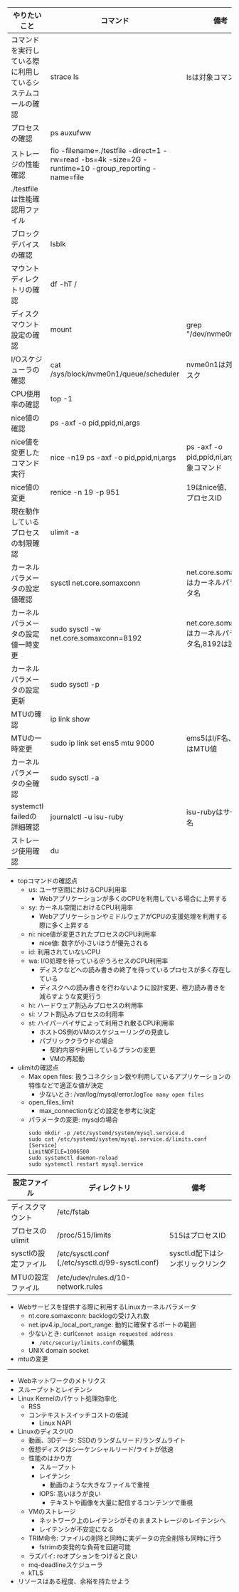 
|  やりたいこと  |     コマンド      | 備考 |
| --- | ----------- | ------- |
|  コマンドを実行している際に利用しているシステムコールの確認   | strace ls |  lsは対象コマンド    |
| プロセスの確認    | ps auxufww |       |
| ストレージの性能確認 | fio -filename=./testfile -direct=1 -rw=read -bs=4k -size=2G -runtime=10 -group_reporting -name=file
 | ./testfileは性能確認用ファイル |
| ブロックデバイスの確認    |  lsblk |       |
| マウントディレクトリの確認    |  df -hT / |       |
| ディスクマウント設定の確認    |   mount |grep "/dev/nvme0n1" | /dev/nvme0n1は対象ディスク |
| I/Oスケジューラの確認    |   cat /sys/block/nvme0n1/queue/scheduler | nvme0n1は対象ディスク |
| CPU使用率の確認    |   top -1 |  |
| nice値の確認    |   ps -axf -o pid,ppid,ni,args |  |
| nice値を変更したコマンド実行    |    nice -n19 ps -axf -o pid,ppid,ni,args | ps -axf -o pid,ppid,ni,args は対象コマンド |
| nice値の変更    |   renice -n 19 -p 951  | 19はnice値、951はプロセスID |
| 現在動作しているプロセスの制限確認    |   ulimit -a  |  |
| カーネルパラメータの設定値確認    |   sysctl net.core.somaxconn  | net.core.somaxconnはカーネルパラメータ名 |
| カーネルパラメータの設定値一時変更    |   sudo sysctl -w net.core.somaxconn=8192  | net.core.somaxconnはカーネルパラメータ名,8192は設定値 |
| カーネルパラメータの設定更新 |   sudo sysctl -p  |  |
| MTUの確認 | ip link show |  |
| MTUの一時変更 | sudo ip link set ens5 mtu 9000 | ems5はI/F名、9000はMTU値 |
| カーネルパラメータの全確認 |   sudo sysctl -a  |  |
| systemctl failedの詳細確認 |  journalctl -u isu-ruby  | isu-rubyはサービス名 |
| ストレージ使用確認 |  du   |  |


- topコマンドの確認点
  - us: ユーザ空間におけるCPU利用率
    - Webアプリケーションが多くのCPUを利用している場合に上昇する
  - sy: カーネル空間におけるCPU利用率
    - WebアプリケーションやミドルウェアがCPUの支援処理を利用する際に多く上昇する
  - ni: nice値が変更されたプロセスのCPU利用率
    - nice値: 数字が小さいほうが優先される
  - id: 利用されていないCPU
  - wa: I/O処理を待っている＠うろセスのCPU利用率
    - ディスクなどへの読み書きの終了を待っているプロセスが多く存在している
    - ディスクへの読み書きを行わないように設計変更、極力読み書きを減らすような変更行う
  - hi: ハードウェア割込みプロセスの利用率
  - si: ソフト割込みプロセスの利用率
  - st: ハイパーバイザによって利用され散るCPU利用率
    - ホストOS側のVMのスケジューリングの見直し
    - パブリッククラウドの場合
      - 契約内容や利用しているプランの変更
      - VMの再起動
- ulimitの確認点
  - Max open files: 扱うコネクション数や利用しているアプリケーションの特性などで適正な値が決定
    - 少ないとき: /var/log/mysql/error.log`Too many open files`
  - open_files_limit
    - max_connectionなどの設定を参考に決定 
  - パラメータの変更: mysqlの場合
    ```
    sudo mkdir -p /etc/systemd/system/mysql.service.d
    sudo cat /etc/systemd/system/mysql.service.d/limits.conf
    [Service]
    LimitNOFILE=1006500
    sudo systemctl daemon-reload
    sudo systemctl restart mysql.service
    ```
 
|  設定ファイル  |    ディレクトリ      | 備考 |
| --- | ----------- | ------- |
| ディスクマウント   | /etc/fstab |  |
| プロセスのulimit   | /proc/515/limits | 515はプロセスID |
| sysctlの設定ファイル   | /etc/sysctl.conf (,/etc/sysctl.d/99-sysctl.conf) | sysctl.d配下はシンボリックリンク |
| MTUの設定ファイル   |  /etc/udev/rules.d/10-network.rules |  |

- Webサービスを提供する際に利用するLinuxカーネルパラメータ
  - nt.core.somaxconn: backlogの受け入れ数
   - net.ipv4.ip_local_port_range: 動的に確保するポートの範囲
    - 少ないとき: curl`Connot assign requested address`
      - `/etc/securiy/limits.conf`の編集
    -  UNIX domain socket
 - mtuの変更 

---
- Webネットワークのメトリクス
 - スループットとレイテンシ
- Linux Kernelのパケット処理効率化
  - RSS
  - コンテキストスイッチコストの低減
    - Linux NAPI
- LinuxのディスクI/O  
  - 動画、3Dデータ: SSDのランダムリード/ランダムライト
  - 仮想ディスクはシーケンシャルリード/ライトが低速
  - 性能のはかり方
    - スループット
    - レイテンシ
      - 動画のような大きなファイルで重視
    - IOPS: 高いほうが良い
      - テキストや画像を大量に配信するコンテンツで重視
  - VMのストレージ
    - ネットワーク上のレイテンシがそのままストレージのレイテンシへ
    - レイテンシが不安定になる
  - TRIM命令: ファイルの削除と同時に実データの完全削除も同時に行う
    - fstrimの突発的な負荷を回避可能
  - ラズパイ: roオプションをつけると良い
  - mq-deadlineスケジューラ
  - kTLS
- リソースはある程度、余裕を持たせよう





